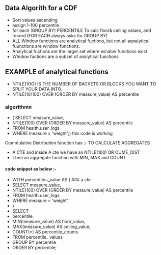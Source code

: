 ## Data Algorith for a CDF
- Sort values ascending
- assign 1-100 percentile
- for each (GROUP BY) PERCENTILE To calc floor& ceiling values, and record (FOR EACH always asks for GROUP BY)
- ALL Window functions are analytical fuctions, but not all aqnalytical fuunctions are window functions.
- Analytical fuctions are the larger set where window functions exist
- Window fuctions are a subset of analytical functions

## EXAMPLE of analytical functions
- NTILE(1OO) IS THE NUMBER OF BACKETS OR BLOCKS YOU WANT TO SPLIT YOUR DATA INTO.
- NTILE(10/100) OVER (ORDER  BY measure_value) AS percentile
### algorithmn
- ( SELECT measure_value,
- NTILE(100) OVER (ORDER  BY measure_value) AS percentile
- FROM health.user_logs
- WHERE measure = 'weight';) this code is working

Cummulative Distribution function has ;- TO CALCULATE AGGREGATES
- A CTE and inside A cte we have an NTILE(100) OR CUME_DIST
- Then an aggregate function with MIN, MAX and COUNT 
#### code snippet as below :-
- WITH percentile~_value AS (   ### a cte
- SELECT measure_value,
- NTILE(100) OVER (ORDER  BY measure_value) AS percentile
- FROM health.user_logs
- WHERE measure = 'weight'
- )
- SELECT
- percentile,
- MIN(measure_value) AS floor_value,
- MAX(measure_value) AS ceiling_value,
- COUNT(*) AS percentile_counts
- FROM percentile_ values
- GROUP BY percentile
- ORDER BY percentile;
